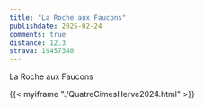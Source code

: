 ```yaml
---
title: "La Roche aux Faucons"
publishdate: 2025-02-24
comments: true
distance: 12.3
strava: 19457340
---
```


La Roche aux Faucons

{{< myiframe "./QuatreCimesHerve2024.html" >}}

